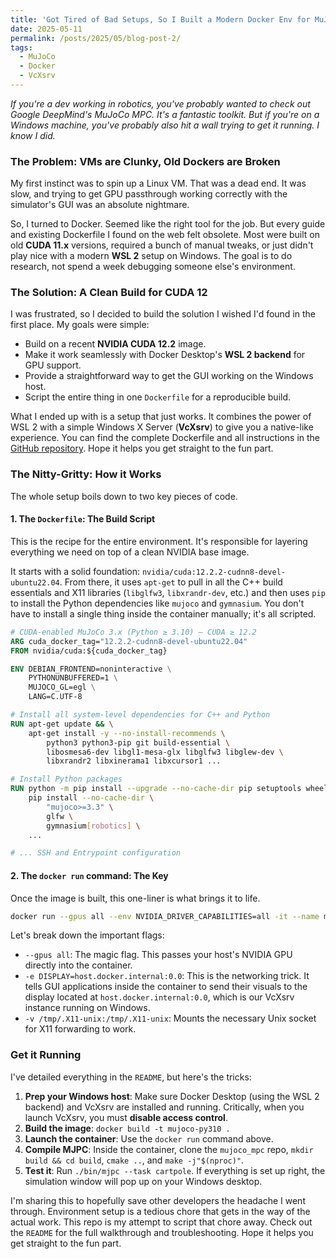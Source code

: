 ```yaml
---
title: 'Got Tired of Bad Setups, So I Built a Modern Docker Env for MuJoCo MPC on Windows'
date: 2025-05-11
permalink: /posts/2025/05/blog-post-2/
tags:
  - MuJoCo
  - Docker
  - VcXsrv
---
```


*If you're a dev working in robotics, you've probably wanted to check out Google DeepMind's MuJoCo MPC. It's a fantastic toolkit. But if you're on a Windows machine, you've probably also hit a wall trying to get it running. I know I did.*

### The Problem: VMs are Clunky, Old Dockers are Broken

My first instinct was to spin up a Linux VM. That was a dead end. It was slow, and trying to get GPU passthrough working correctly with the simulator's GUI was an absolute nightmare.

So, I turned to Docker. Seemed like the right tool for the job. But every guide and existing Dockerfile I found on the web felt obsolete. Most were built on old **CUDA 11.x** versions, required a bunch of manual tweaks, or just didn't play nice with a modern **WSL 2** setup on Windows. The goal is to do research, not spend a week debugging someone else's environment.

### The Solution: A Clean Build for CUDA 12

I was frustrated, so I decided to build the solution I wished I'd found in the first place. My goals were simple:
* Build on a recent **NVIDIA CUDA 12.2** image.
* Make it work seamlessly with Docker Desktop's **WSL 2 backend** for GPU support.
* Provide a straightforward way to get the GUI working on the Windows host.
* Script the entire thing in one `Dockerfile` for a reproducible build.

What I ended up with is a setup that just works. It combines the power of WSL 2 with a simple Windows X Server (**VcXsrv**) to give you a native-like experience. You can find the complete Dockerfile and all instructions in the [GitHub repository](https://github.com/Qifei-C/MJPC-CUDA12). Hope it helps you get straight to the fun part.

### The Nitty-Gritty: How it Works

The whole setup boils down to two key pieces of code.

#### 1. The `Dockerfile`: The Build Script
This is the recipe for the entire environment. It's responsible for layering everything we need on top of a clean NVIDIA base image.

It starts with a solid foundation: `nvidia/cuda:12.2.2-cudnn8-devel-ubuntu22.04`. From there, it uses `apt-get` to pull in all the C++ build essentials and X11 libraries (`libglfw3`, `libxrandr-dev`, etc.) and then uses `pip` to install the Python dependencies like `mujoco` and `gymnasium`. You don't have to install a single thing inside the container manually; it's all scripted.

```dockerfile
# CUDA-enabled MuJoCo 3.x (Python ≥ 3.10) – CUDA ≥ 12.2
ARG cuda_docker_tag="12.2.2-cudnn8-devel-ubuntu22.04"
FROM nvidia/cuda:${cuda_docker_tag}

ENV DEBIAN_FRONTEND=noninteractive \
    PYTHONUNBUFFERED=1 \
    MUJOCO_GL=egl \
    LANG=C.UTF-8

# Install all system-level dependencies for C++ and Python
RUN apt-get update && \
    apt-get install -y --no-install-recommends \
        python3 python3-pip git build-essential \
        libosmesa6-dev libgl1-mesa-glx libglfw3 libglew-dev \
        libxrandr2 libxinerama1 libxcursor1 ...

# Install Python packages
RUN python -m pip install --upgrade --no-cache-dir pip setuptools wheel && \
    pip install --no-cache-dir \
        "mujoco>=3.3" \
        glfw \
        gymnasium[robotics] \
    ...

# ... SSH and Entrypoint configuration
```

#### 2. The `docker run` command: The Key
Once the image is built, this one-liner is what brings it to life.

```bash
docker run --gpus all --env NVIDIA_DRIVER_CAPABILITIES=all -it --name mjpc_env -e DISPLAY=host.docker.internal:0.0 -v /tmp/.X11-unix:/tmp/.X11-unix mujoco-py310 /bin/bash
```

Let's break down the important flags:
* `--gpus all`: The magic flag. This passes your host's NVIDIA GPU directly into the container.
* `-e DISPLAY=host.docker.internal:0.0`: This is the networking trick. It tells GUI applications inside the container to send their visuals to the display located at `host.docker.internal:0.0`, which is our VcXsrv instance running on Windows.
* `-v /tmp/.X11-unix:/tmp/.X11-unix`: Mounts the necessary Unix socket for X11 forwarding to work.

### Get it Running
I've detailed everything in the `README`, but here's the tricks:
1.  **Prep your Windows host**: Make sure Docker Desktop (using the WSL 2 backend) and VcXsrv are installed and running. Critically, when you launch VcXsrv, you must **disable access control**.
2.  **Build the image**: `docker build -t mujoco-py310 .`
3.  **Launch the container**: Use the `docker run` command above.
4.  **Compile MJPC**: Inside the container, clone the `mujoco_mpc` repo, `mkdir build && cd build`, `cmake ..`, and `make -j"$(nproc)"`.
5.  **Test it**: Run `./bin/mjpc --task cartpole`. If everything is set up right, the simulation window will pop up on your Windows desktop.

I'm sharing this to hopefully save other developers the headache I went through. Environment setup is a tedious chore that gets in the way of the actual work. This repo is my attempt to script that chore away. Check out the `README` for the full walkthrough and troubleshooting. Hope it helps you get straight to the fun part.
